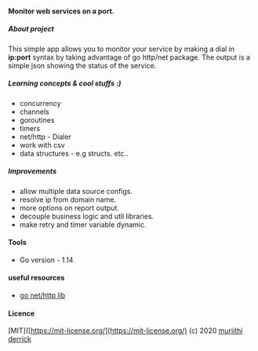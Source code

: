 ####  Monitor web services on a port.

##### About project
This simple app allows you to monitor your service by making a dial in **ip:port** syntax by taking advantage of go http/net package. The output is a simple json showing the status of the service.

##### Learning concepts & cool stuffs :)
- concurrency
- channels 
- goroutines
- timers
- net/http - Dialer
- work with csv
- data structures - e.g structs. etc..

##### Improvements
- allow multiple data source configs.
- resolve ip from domain name.
- more options on report output.
- decouple business logic and util libraries.
- make retry and timer variable dynamic.

#### Tools
- Go version - 1.14

#### useful resources
- [go net/http lib](https://golang.org/pkg/net/http/) 

#### Licence
[MIT]([https://mit-license.org/](https://mit-license.org/) (c) 2020 [muriithi derrick]([https://github.com/derrick-gopher](https://github.com/derrick-gopher))
